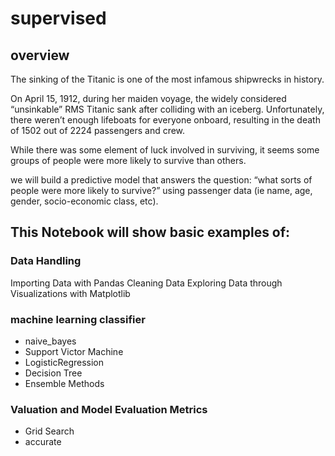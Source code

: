 # supervised

## overview 

The sinking of the Titanic is one of the most infamous shipwrecks in history.

On April 15, 1912, during her maiden voyage, the widely considered “unsinkable” RMS Titanic sank after colliding with an iceberg. Unfortunately, there weren’t enough lifeboats for everyone onboard, resulting in the death of 1502 out of 2224 passengers and crew.

While there was some element of luck involved in surviving, it seems some groups of people were more likely to survive than others.

we will build a predictive model that answers the question: “what sorts of people were more likely to survive?” using passenger data (ie name, age, gender, socio-economic class, etc).

## This Notebook will show basic examples of:

### Data Handling

Importing Data with Pandas
Cleaning Data
Exploring Data through Visualizations with Matplotlib

### machine learning classifier 
- naive_bayes
- Support Victor Machine
- LogisticRegression
- Decision Tree
- Ensemble Methods

### Valuation and  Model Evaluation Metrics
- Grid Search
- accurate
